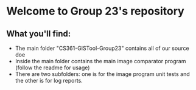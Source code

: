 # Welcome to Group 23's repository
## What you'll find:
- The main folder "CS361-GISTool-Group23" contains all of our source doe
- Inside the main folder contains the main image comparator program (follow the readme for usage)
- There are two subfolders: one is for the image program unit tests and the other is for log reports.
